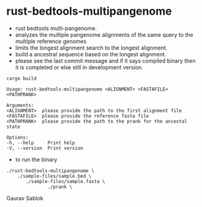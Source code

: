 # rust-bedtools-multipangenome
 - rust bedtools multi-pangenome. 
 - analyzes the multiple pangenome alignments of the same query to the multiple reference genomes
 - limits the longest alignment search to the longest alignment.  
 - build a ancestral sequence based on the longest alignment. 
 - please see the last commit message and if it says compiled binary then it is completed or else still in development version.


  ```
  cargo build 
  ```

  ```
  Usage: rust-bedtools-multipangenome <ALIGNMENT> <FASTAFILE> <PATHPRANK>

  Arguments:
  <ALIGNMENT>  please provide the path to the first alignment file
  <FASTAFILE>  please provide the reference fasta file
  <PATHPRANK>  please provide the path to the prank for the ancestal state

  Options:
  -h, --help     Print help
  -V, --version  Print version

  ```
  - to run the binary
  ```
  ./rust-bedtools-multipangenome \ 
      ./sample-files/sample.bed \
         ./sample-files/sample.fasta \ 
                 ./prank \
  ```

  Gaurav Sablok
